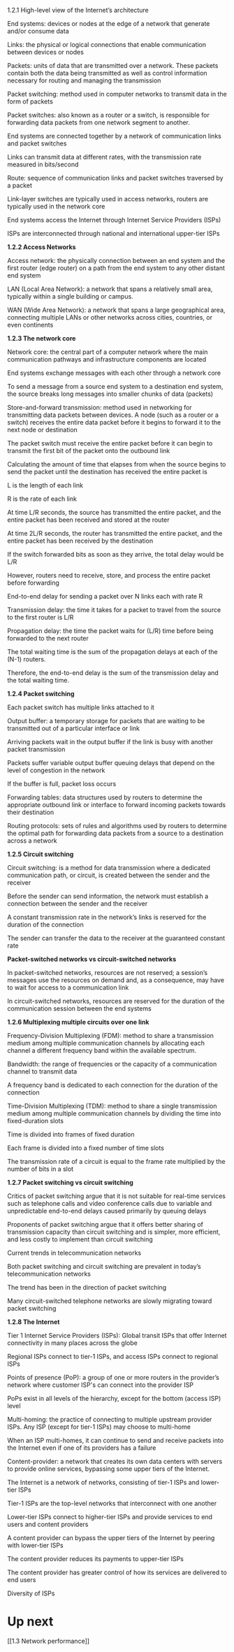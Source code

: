 1.2.1 High-level view of the Internet’s architecture

End systems: devices or nodes at the edge of a network that generate and/or consume data

  

Links: the physical or logical connections that enable communication between devices or nodes

  

Packets: units of data that are transmitted over a network. These packets contain both the data being transmitted as well as control information necessary for routing and managing the transmission

  

Packet switching: method used in computer networks to transmit data in the form of packets

  

Packet switches: also known as a router or a switch, is responsible for forwarding data packets from one network segment to another.

  

End systems are connected together by a network of communication links and packet switches

  

Links can transmit data at different rates, with the transmission rate measured in bits/second

  

Route: sequence of communication links and packet switches traversed by a packet

  

Link-layer switches are typically used in access networks, routers are typically used in the network core

  

End systems access the Internet through Internet Service Providers (ISPs)

  

ISPs are interconnected through national and international upper-tier ISPs

  

**1.2.2 Access Networks**

Access network: the physically connection between an end system and the first router (edge router) on a path from the end system to any other distant end system

  

LAN (Local Area Network): a network that spans a relatively small area, typically within a single building or campus.

  

WAN (Wide Area Network): a network that spans a large geographical area, connecting multiple LANs or other networks across cities, countries, or even continents

  

**1.2.3 The network core**

Network core: the central part of a computer network where the main communication pathways and infrastructure components are located

  

End systems exchange messages with each other through a network core

  

To send a message from a source end system to a destination end system, the source breaks long messages into smaller chunks of data (packets)

Store-and-forward transmission: method used in networking for transmitting data packets between devices. A node (such as a router or a switch) receives the entire data packet before it begins to forward it to the next node or destination

  

The packet switch must receive the entire packet before it can begin to transmit the first bit of the packet onto the outbound link

  

Calculating the amount of time that elapses from when the source begins to send the packet until the destination has received the entire packet is

L is the length of each link

R is the rate of each link

  

At time L/R seconds, the source has transmitted the entire packet, and the entire packet has been received and stored at the router

At time 2L/R seconds, the router has transmitted the entire packet, and the entire packet has been received by the destination

  

If the switch forwarded bits as soon as they arrive, the total delay would be L/R

However, routers need to receive, store, and process the entire packet before forwarding

End-to-end delay for sending a packet over N links each with rate R

  

Transmission delay: the time it takes for a packet to travel from the source to the first router is L/R

  

Propagation delay: the time the packet waits for (L/R) time before being forwarded to the next router

  

The total waiting time is the sum of the propagation delays at each of the (N-1) routers.

  

Therefore, the end-to-end delay is the sum of the transmission delay and the total waiting time.

  

**1.2.4 Packet switching**

Each packet switch has multiple links attached to it

  

Output buffer: a temporary storage for packets that are waiting to be transmitted out of a particular interface or link

  

Arriving packets wait in the output buffer if the link is busy with another packet transmission

  

Packets suffer variable output buffer queuing delays that depend on the level of congestion in the network

  

If the buffer is full, packet loss occurs

  

Forwarding tables: data structures used by routers to determine the appropriate outbound link or interface to forward incoming packets towards their destination

  

Routing protocols: sets of rules and algorithms used by routers to determine the optimal path for forwarding data packets from a source to a destination across a network

**1.2.5 Circuit switching**

Circuit switching: is a method for data transmission where a dedicated communication path, or circuit, is created between the sender and the receiver

  

Before the sender can send information, the network must establish a connection between the sender and the receiver

  

A constant transmission rate in the network’s links is reserved for the duration of the connection

The sender can transfer the data to the receiver at the guaranteed constant rate

  

**Packet-switched networks vs circuit-switched networks**

In packet-switched networks, resources are not reserved; a session’s messages use the resources on demand and, as a consequence, may have to wait for access to a communication link

  

In circuit-switched networks, resources are reserved for the duration of the communication session between the end systems

  

**1.2.6 Multiplexing multiple circuits over one link**

Frequency-Division Multiplexing (FDM): method to share a transmission medium among multiple communication channels by allocating each channel a different frequency band within the available spectrum.

  

  

  

  

  

  

  

  

  

  

  

Bandwidth: the range of frequencies or the capacity of a communication channel to transmit data

  

A frequency band is dedicated to each connection for the duration of the connection

  

Time-Division Multiplexing (TDM): method to share a single transmission medium among multiple communication channels by dividing the time into fixed-duration slots

  

  

  

  

  

  

  

  

  

  

  

Time is divided into frames of fixed duration

  

Each frame is divided into a fixed number of time slots

  

The transmission rate of a circuit is equal to the frame rate multiplied by the number of bits in a slot

  

**1.2.7 Packet switching vs circuit switching**

Critics of packet switching argue that it is not suitable for real-time services such as telephone calls and video conference calls due to variable and unpredictable end-to-end delays caused primarily by queuing delays

  

Proponents of packet switching argue that it offers better sharing of transmission capacity than circuit switching and is simpler, more efficient, and less costly to implement than circuit switching

Current trends in telecommunication networks

  

Both packet switching and circuit switching are prevalent in today’s telecommunication networks

The trend has been in the direction of packet switching

  

Many circuit-switched telephone networks are slowly migrating toward packet switching

  

**1.2.8 The Internet**

Tier 1 Internet Service Providers (ISPs): Global transit ISPs that offer Internet connectivity in many places across the globe

  

Regional ISPs connect to tier-1 ISPs, and access ISPs connect to regional ISPs

  

Points of presence (PoP): a group of one or more routers in the provider’s network where customer ISP's can connect into the provider ISP

  

PoPs exist in all levels of the hierarchy, except for the bottom (access ISP) level

  

Multi-homing: the practice of connecting to multiple upstream provider ISPs. Any ISP (except for tier-1 ISPs) may choose to multi-home

  

When an ISP multi-homes, it can continue to send and receive packets into the Internet even if one of its providers has a failure

  

Content-provider: a network that creates its own data centers with servers to provide online services, bypassing some upper tiers of the Internet.

  

The Internet is a network of networks, consisting of tier-1 ISPs and lower-tier ISPs

Tier-1 ISPs are the top-level networks that interconnect with one another

Lower-tier ISPs connect to higher-tier ISPs and provide services to end users and content providers

  

A content provider can bypass the upper tiers of the Internet by peering with lower-tier ISPs

  

The content provider reduces its payments to upper-tier ISPs

  

The content provider has greater control of how its services are delivered to end users

Diversity of ISPs


# Up next
[[1.3 Network performance]]